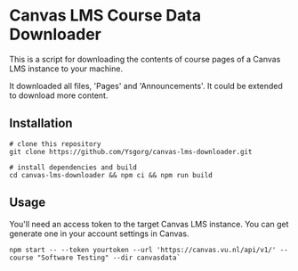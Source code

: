 # Canvas LMS Course Data Downloader

This is a script for downloading the contents of course pages of a Canvas LMS instance to your machine.

It downloaded all files, 'Pages' and 'Announcements'.
It could be extended to download more content.

## Installation

```
# clone this repository
git clone https://github.com/Ysgorg/canvas-lms-downloader.git

# install dependencies and build
cd canvas-lms-downloader && npm ci && npm run build
```

## Usage

You'll need an access token to the target Canvas LMS instance.
You can get generate one in your account settings in Canvas.

```
npm start -- --token yourtoken --url 'https://canvas.vu.nl/api/v1/' --course "Software Testing" --dir canvasdata`
```

